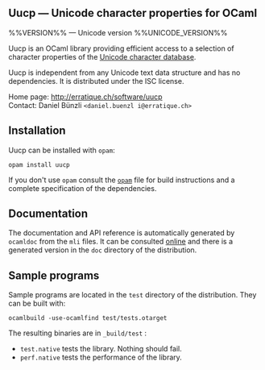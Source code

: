 Uucp — Unicode character properties for OCaml
-------------------------------------------------------------------------------
%%VERSION%% — Unicode version %%UNICODE_VERSION%%

Uucp is an OCaml library providing efficient access to a selection of
character properties of the [Unicode character database][1].

Uucp is independent from any Unicode text data structure and has no
dependencies. It is distributed under the ISC license.

[1]: http://www.unicode.org/reports/tr44/

Home page: http://erratique.ch/software/uucp  
Contact: Daniel Bünzli `<daniel.buenzl i@erratique.ch>`

## Installation

Uucp can be installed with `opam`:

    opam install uucp

If you don't use `opam` consult the [`opam`](opam) file for build
instructions and a complete specification of the dependencies.


## Documentation

The documentation and API reference is automatically generated by
`ocamldoc` from the `mli` files. It can be consulted [online][3] and
there is a generated version in the `doc` directory of the
distribution.

[3]: http://erratique.ch/software/uucp/doc/


## Sample programs

Sample programs are located in the `test` directory of the
distribution. They can be built with:

    ocamlbuild -use-ocamlfind test/tests.otarget

The resulting binaries are in `_build/test` :

- `test.native` tests the library. Nothing should fail.
- `perf.native` tests the performance of the library.

